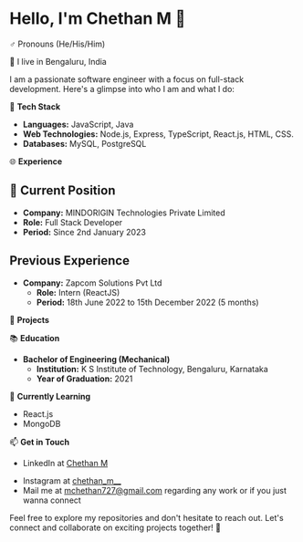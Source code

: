 # Hello, I'm Chethan M 👋

 ♂️ Pronouns (He/His/Him)
 
📍 I live in Bengaluru, India

I am a passionate software engineer with a focus on full-stack development. Here's a glimpse into who I am and what I do:


🔧 **Tech Stack**
- **Languages:** JavaScript, Java 
- **Web Technologies:** Node.js, Express, TypeScript, React.js, HTML, CSS.
- **Databases:** MySQL, PostgreSQL

🌐 **Experience**
<!--- **Internship at Zapcome Private Limited (5 months):** 
  [Brief description of your responsibilities and achievements during the internship]-->
  
## 💼 Current Position

- **Company:** MINDORIGIN Technologies Private Limited
 - **Role:** Full Stack Developer
 - **Period:** Since 2nd January 2023

## Previous Experience

- **Company:** Zapcom Solutions Pvt Ltd
  - **Role:** Intern (ReactJS)
  - **Period:** 18th June 2022 to 15th December 2022 (5 months)

🚀 **Projects**
<!-- - [List some of your notable projects with brief descriptions] -->

📚 **Education**

- **Bachelor of Engineering (Mechanical)**  
  - **Institution:** K S Institute of Technology, Bengaluru, Karnataka  
  - **Year of Graduation:** 2021  

<!--- **Diploma in Mechanical Engineering**  
  - **Institution:** S.T.J Polytechnic, Harapanahalli, Karnataka  

- **School (3rd to 10th grade)**  
  - **Institution:** J M Imam Memorial School, Jagalur, Karnataka  -->

🌱 **Currently Learning**
- React.js 
- MongoDB

📫 **Get in Touch**
- LinkedIn at [Chethan M](https://www.linkedin.com/in/chethan-m-92654b206)
<!--- Portfolio/Website at  -->
- Instagram at [chethan_m__](https://www.instagram.com/chethan_m__/?next=%2F)
- Mail me at mchethan727@gmail.com regarding any work or if you just wanna connect

Feel free to explore my repositories and don't hesitate to reach out. Let's connect and collaborate on exciting projects together! 🚀
